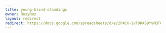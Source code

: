 ```yaml
---
title: young-blind-standings
owner: RozyRoz
layout: redirect
redirect: https://docs.google.com/spreadsheets/d/e/2PACX-1vT9RA69YvMQTCGAAzP44gKK9XjFHNiPsM3DqhpA1L8yoAOQqd5jWLx8Pzj0_74hl7yoZhAKg0P996wm/pubhtml?gid=699999160&single=true
---
```

